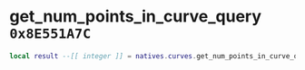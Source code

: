 # get_num_points_in_curve_query `0x8E551A7C`

```lua
local result --[[ integer ]] = natives.curves.get_num_points_in_curve_query(_unk0 --[[ integer ]])
```